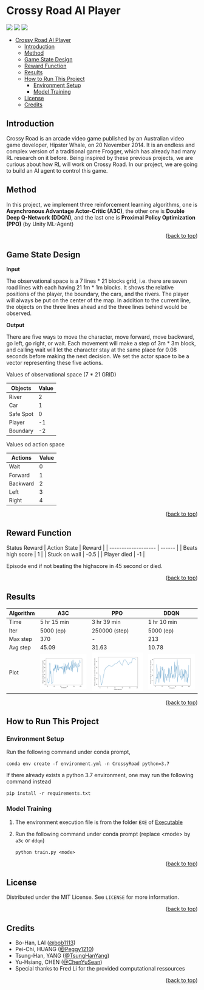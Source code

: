 <div id="top"></div>

# Crossy Road AI Player

![](https://badgen.net/github/last-commit/Introduction-to-Machine-Learning-Team4/CrossyRoadPlayer/)
![](https://badgen.net/github/license/Introduction-to-Machine-Learning-Team4/CrossyRoadPlayer/)
![](https://badgen.net/github/contributors/Introduction-to-Machine-Learning-Team4/CrossyRoadPlayer/)

- [Crossy Road AI Player](#crossy-road-ai-player)
  - [Introduction](#introduction)
  - [Method](#method)
  - [Game State Design](#game-state-design)
  - [Reward Function](#reward-function)
  - [Results](#results)
  - [How to Run This Project](#how-to-run-this-project)
    - [Environment Setup](#environment-setup)
    - [Model Training](#model-training)
  - [License](#license)
  - [Credits](#credits)

## Introduction

Crossy Road is an arcade video game published by an Australian video game developer, Hipster Whale, on 20 November 2014. It is an endless and complex version of a traditional game Frogger, which has already had many RL research on it before. Being inspired by these previous projects, we are curious about how RL will work on Crossy Road. In our project, we are going to build an AI agent to control this game.

## Method

In this project, we implement three reinforcement learning algorithms, one is **Asynchronous Advantage Actor-Critic (A3C)**, the other one is **Double Deep Q-Network (DDQN)**, and the last one is **Proximal Policy Optimization (PPO)** (by Unity ML-Agent)

<p align="right">(<a href="#top">back to top</a>)</p>

## Game State Design

**Input**

The observational space is a 7 lines \* 21 blocks grid, i.e. there are seven road lines with each having 21 1m \* 1m blocks. It shows the relative positions of the player, the boundary, the cars, and the rivers. The player will always be put on the center of the map. In addition to the current line, the objects on the three lines ahead and the three lines behind would be observed.

**Output**

There are five ways to move the character, move forward, move backward, go left, go right, or wait. Each movement will make a step of 3m \* 3m block, and calling wait will let the character stay at the same place for 0.08 seconds before making the next decision. We set the actor space to be a vector representing these five actions.

Values of observational space (7 \* 21 GRID)

| Objects   | Value  |
| --------  | ------ |
| River	    |    2   |
| Car	      |    1   |
| Safe Spot	|    0   |
| Player	  |   -1   |
| Boundary	|   -2   |

Values od action space

| Actions    | Value  |
|  ----      | -----  |
| Wait       |	0     |
| Forward    |	1     |
| Backward   |  2     |
| Left       |	3     |
| Right      |	4     |

<p align="right">(<a href="#top">back to top</a>)</p>

## Reward Function

Status Reward
| Action State        | Reward |
| ------------------- | ------ |
| Beats high score    | 1      |
| Stuck on wall       | -0.5   |
| Player died         | -1     |

Episode end if not beating the highscore in 45 second or died.

<p align="right">(<a href="#top">back to top</a>)</p>

## Results

| Algorithm           | A3C                           | PPO                         | DDQN                            |
| ------------------- | ------------                  | ------------                | ------------                    |
| Time                | 5 hr 15 min                   | 3 hr 39 min                 |  1 hr 10 min                    |
| Iter                | 5000 (ep)                     | 250000 (step)               | 5000 (ep)                       |
| Max step            | 370                           | -                           | 213                             |
| Avg step            | 45.09                         | 31.63                       | 10.78                           |
| Plot                | ![](img/a3c-5000ep-score.png) | ![](/img/ppo-score.png)     | ![](img/ddqn-5000ep-score.png)  |

<p align="right">(<a href="#top">back to top</a>)</p>

## How to Run This Project

### Environment Setup

Run the following command under conda prompt,

```console
conda env create -f environment.yml -n CrossyRoad python=3.7
```

If there already exists a python 3.7 environment, one may run the following command instead

```console
pip install -r requirements.txt
```

### Model Training

1. The environment execution file is from the folder `EXE` of [Executable](https://github.com/Introduction-to-Machine-Learning-Team4/Executable)

2. Run the following command under conda prompt (replace \<mode\> by `a3c` or `ddqn`)

   ```console
   python train.py <mode>
   ```
<p align="right">(<a href="#top">back to top</a>)</p>

## License

Distributed under the MIT License. See `LICENSE` for more information.

<p align="right">(<a href="#top">back to top</a>)</p>


## Credits

+ Bo-Han, LAI ([@bob1113](https://github.com/bob1113))
+ Pei-Chi, HUANG ([@Peggy1210](https://github.com/Peggy1210))
+ Tsung-Han, YANG ([@TsungHanYang](https://github.com/TsungHanYang))
+ Yu-Hsiang, CHEN ([@ChenYuSean](https://github.com/ChenYuSean))
+ Special thanks to Fred Li for the provided computational ressources

<p align="right">(<a href="#top">back to top</a>)</p>